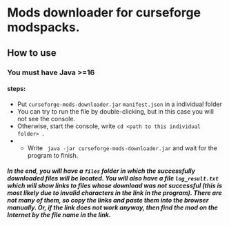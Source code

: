 # Mods downloader for curseforge modspacks.

## How to use

### You must have Java >=16

#### steps:
+ Put ```curseforge-mods-downloader.jar``` ```manifest.json``` in a individual folder
+ You can try to run the file by double-clicking, but in this case you will not see the console.
+  Otherwise, start the console, write ```cd <path to this individual folder> ```.
+ + Write ``` java -jar curseforge-mods-downloader.jar``` and wait for the program to finish.

##### In the end, you will have a ```files``` folder in which the successfully downloaded files will be located. You will also have a file ```log_result.txt``` which will show links to files whose download was not successful (this is most likely due to invalid characters in the link in the program). There are not many of them, so copy the links and paste them into the browser manually. Or, if the link does not work anyway, then find the mod on the Internet by the file name in the link.
